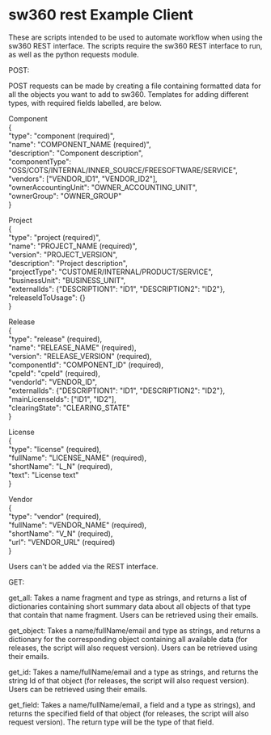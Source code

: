 # sw360 rest Example Client

These are scripts intended to be used to automate workflow when using the sw360 REST interface. The scripts require the sw360 REST interface to run, as well as the python requests module.

POST:

POST requests can be made by creating a file containing formatted data for all the objects you want to add to sw360. Templates for adding different types, with required fields labelled, are below.

Component  
{  
  "type": "component (required)",  
  "name": "COMPONENT_NAME (required)",  
  "description": "Component description",  
  "componentType": "OSS/COTS/INTERNAL/INNER_SOURCE/FREESOFTWARE/SERVICE",  
  "vendors": ["VENDOR_ID1", "VENDOR_ID2"],  
  "ownerAccountingUnit": "OWNER_ACCOUNTING_UNIT",  
  "ownerGroup": "OWNER_GROUP"  
}

Project  
{  
  "type": "project (required)",  
  "name": "PROJECT_NAME (required)",  
  "version": "PROJECT_VERSION",  
  "description": "Project description",  
  "projectType": "CUSTOMER/INTERNAL/PRODUCT/SERVICE",  
  "businessUnit": "BUSINESS_UNIT",  
  "externalIds": {"DESCRIPTION1": "ID1", "DESCRIPTION2": "ID2"},  
  "releaseIdToUsage": {}  
}

Release  
{  
  "type": "release" (required),  
  "name": "RELEASE_NAME" (required),  
  "version": "RELEASE_VERSION" (required),  
  "componentId": "COMPONENT_ID" (required),  
  "cpeId": "cpeId" (required),  
  "vendorId": "VENDOR_ID",  
  "externalIds": {"DESCRIPTION1": "ID1", "DESCRIPTION2": "ID2"},  
  "mainLicenseIds": ["ID1", "ID2"],  
  "clearingState": "CLEARING_STATE"  
}

License  
{  
  "type": "license" (required),  
  "fullName": "LICENSE_NAME" (required),  
  "shortName": "L_N" (required),  
  "text": "License text"  
}

Vendor  
{  
  "type": "vendor" (required),  
  "fullName": "VENDOR_NAME" (required),  
  "shortName": "V_N" (required),  
  "url": "VENDOR_URL" (required)  
}

Users can't be added via the REST interface.

GET:

get_all: Takes a name fragment and type as strings, and returns a list of dictionaries containing short summary data about all objects of that type that contain that name fragment. Users can be retrieved using their emails.

get_object: Takes a name/fullName/email and type as strings, and returns a dictionary for the corresponding object containing all available data (for releases, the script will also request version). Users can be retrieved using their emails.

get_id: Takes a name/fullName/email and a type as strings, and returns the string Id of that object (for releases, the script will also request version). Users can be retrieved using their emails.

get_field: Takes a name/fullName/email, a field and a type as strings), and returns the specified field of that object (for releases, the script will also request version). The return type will be the type of that field.


